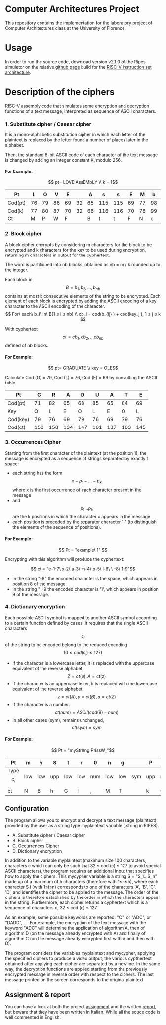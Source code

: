 # Computer Architectures Project 

This repository contains the implementation for the laboratory project of Computer Architectures class at the University of Florence

# Usage

In order to run the source
code, download version v2.1.0 of the Ripes simuletor on the relative [github page](https://github.com/mortbopet/Ripes/releases/tag/v2.1.0) build for the [RISC-V instruction set architecture](https://riscv.org/wp-content/uploads/2017/05/riscv-spec-v2.2.pdf).

# Description of the ciphers 

RISC-V assembly code that simulates some encryption and decryption functions of a text message, interpreted as sequence of ASCII characters.
### 1. Substitute cipher / Caesar cipher 

It is a mono-alphabetic substitution cipher in which each letter of the plaintext is replaced by the letter found a number of places later in the alphabet. 

Then, the standard 8-bit ASCII code of each character of the text message is changed by adding an integer constant K, modulo 256. 

#### For Example:

$$ pt= LOVE AssEMbLY \\  k = 1$$

|Pt|L|O|V|E| |A|s|s|E|M|b|L|Y|
|--|-|-|-|-|-|-|-|-|-|-|-|-|-|
|Cod(pt)|76|79|86|69|32|65|115|115|69|77|98|76|89|
|Cod(k)|77|80|87|70|32|66|116|116|70|78|99|77|90|
|Ct|M|P|W|F| |B|t|t|F|N|c|M|Z|

### 2. Block cipher 

A block cipher encrypts by considering m characters for the block to be encrypted and k characters for the key to be used during encryption, returning m  characters in output for the cyphertext. 

The word is partitioned into nb blocks, obtained as nb = m / k rounded up to the integer.

Each block in $$B = {b_1, b_2,...,b_{nb}}$$ contains at most k consecutive elements of the string to be encrypted. Each element of each block is encrypted by adding the ASCII encoding of a key character to the ASCII encoding of the character.
$$ For\ each\ b_i\ in\ B(1 ≤ i ≤ nb) \\ cb_i = cod(b_{ij} ) + cod(key_j ), 1 ≤ j ≤ k $$

With cyphertext $$ ct = {cb_1, cb_2, ... cb_{nb}}$$ defined of nb blocks.

#### For Example:

$$ pt= GRADUATE \\  key = OLE$$

Calculate Cod (O) = 79, Cod (L) = 76, Cod (E) = 69 by consulting the ASCII table 

|Pt|G|R|A|D|U|A|T|E|
|--|-|-|-|-|-|-|-|-|
|Cod(pt)|71|82|65|68|85|65|84|69|
|Key|O|L|E|O|L|E|O|L|
|Cod(key)|79|76|69|79|76|69|79|76|
|Cod(ct)|150|158|134|147|161|137|163|145

### 3. Occurrences Cipher 

Starting from the first character of the plaintext (at the position
1), the message is encrypted as a sequence of strings separated by exactly 1 space:
* each string has the form $$x-p_1 -...-p_k$$ where x is the first occurrence of each character present in the message
* and $$p_1 ... p_k$$ are the k positions in which the character x appears in the message
* each position is preceded by the separator character '-' (to distinguish the elements of the sequence of positions).

#### For Example:

$$ Pt = "example\ 1" $$

Encrypting with this algorithm will produce the cyphertext:

$$ ct = "e-1-7\ x-2\ a-3\ m-4\ p-5\ l-6\ \ -8\ 1-9"$$

* In the string "-8" the encoded character is the space, which appears in position 8 of the message.
* In the string "1-9 the encoded character is '1', which appears in position 9 of the message.

### 4. Dictionary encryption

Each possible ASCII symbol is mapped to another ASCII symbol according to a certain function defined by cases. It requires that the single ASCII characters $$c_i$$ of the string to be encoded belong to the reduced encoding $$ (0 ≤ cod (c_i) ≤ 127)$$

* If the character is a lowercase letter, it is replaced with the uppercase equivalent of the reverse alphabet. $$ Z = ct (a), A = ct (z) $$ 
* If the character is an uppercase letter, it is replaced with the lowercase equivalent of the reverse alphabet. $$ z = ct (A), y = ct (B), a = ct (Z) $$
* If the character is a number. 
$$ ct (num) = ASCII (cod (9) - num) $$
* In all other cases (sym), remains unchanged,  $$ ct (sym) = sym $$

#### For Example:

$$ Pt = "myStr0ng P4ssW_"$$

Pt|m|y|S|t|r|0|n|g| |P|4|s|s|W|_|
----|-|-|-|-|-|-|-|-|-|-|-|-|-|-|-|
Type$$c_i$$| low| low| upp| low| low| num| low| low| sym| upp| num| low| low| upp|sym|
ct|N|B|h|G|I|‚|M|T| |k|©|H|H|d|_|


## Configuration
The program allows you to encrypt and decrypt a text message (plaintext) provided by the user as a string type myplaintext variable (.string in RIPES). 
* A. Substitute cipher / Caesar cipher
* B. Block cipher
* C. Occurrences Cipher 
* D. Dictionary encryption

In addition to the variable myplaintext (maximum size 100 characters, characters c which can only be such that 32 ≤ cod (c) ≤ 127 to avoid special ASCII characters), the program requires an additional input that specifies how to apply the ciphers. This mycypher variable is a string S = "S_1...S_n" made up of a maximum of 5 characters (therefore with 1≤n≤5), where each character S i (with 1≤i≤n) corresponds to one of the characters 'A', 'B', 'C', 'D', and identifies the cipher to be applied to the message. The order of the ciphers is therefore established by the order in which the characters appear in the string. Furthermore, each cipher returns a cyphertext which is a sequence of characters c, 32 ≤ cod (c) ≤ 127.

As an example, some possible keywords are reported: "C", or "ADC", or "DADD", .... For example, the encryption of the text message with the keyword "ADC" will determine the application of algorithm A, then of algorithm D (on the message already encrypted with A) and finally of algorithm C (on the message already encrypted first with A and then with D).

The program considers the variables myplaintext and mycypher, applying the specified ciphers to produce a video output, the various cypthertext obtained after applying each cipher are separated by a newline. In the same way, the decryption functions are applied starting from the previously encrypted message in reverse order with respect to the ciphers. The last message printed on the screen corresponds to the original plaintext.

## Assignment & report

You can have a look at both the project [assignment](doc/Project_Assignment_aa_19-20.pdf) and the written [report](doc/Report.pdf), but beware that they have been written in Italian.
While all the souce code is well commented in English.

